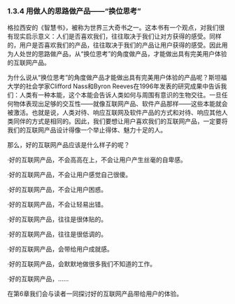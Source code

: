 ### 1.3.4 用做人的思路做产品——“换位思考”

格拉西安的《智慧书》，被称为世界三大奇书之一。这本书有一个观点，对我们很有现实启示意义：人们是否喜欢我们，往往取决于我们让对方获得的感受。同样的，用户是否喜欢我们的产品，往往取决于我们的产品让用户获得的感受。因此用为人处世的思路做产品，从“换位思考”的角度做产品，才能做出具有完美用户体验的互联网产品。

为什么说从“换位思考”的角度做产品才能做出具有完美用户体验的产品呢？斯坦福大学的社会学家Clifford Nass和Byron Reeves在1996年发表的研究成果中告诉我们：人类有一种本能，这个本能会告诉人类如何与周围有意识的生物交往。一旦任何物体表现出足够的交互性——就像互联网产品、软件产品那样——这些本能就会被激活。也就是说，人类对待、响应互联网及软件产品的方式和对待、响应其他人类同伴的方式是相同的。因此，我们要想让用户喜欢我们的互联网产品，一定要将我们的互联网产品设计得像一个举止得体、魅力十足的人。

那么，好的互联网产品应该是什么样子的呢？

·好的互联网产品，不会高高在上，不会让用户产生丝毫的自卑感。

·好的互联网产品，不会让用户感觉自己很傻。

·好的互联网产品，不会让用户困惑。

·好的互联网产品，不会让轻易出错。

·好的互联网产品，往往是很体贴的。

·好的互联网产品，往往是很低调的。

·好的互联网产品，会带给用户成就感。

·好的互联网产品，会默默地做很多我们不知道的工作。

·好的互联网产品，……

在第6章我们会与读者一同探讨好的互联网产品带给用户的体验。

